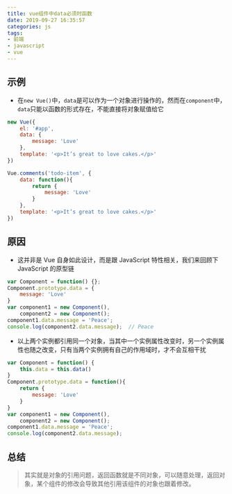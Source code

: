 ```yaml
---
title: vue组件中data必须时函数
date: 2019-09-27 16:35:57
categories: js
tags: 
- 前端
- javascript
- vue
---
```


## 示例
* 在`new Vue()`中，`data`是可以作为一个对象进行操作的，然而在`component`中，`data`只能以函数的形式存在，不能直接将对象赋值给它

```js
new Vue({
    el: '#app',
    data: {
        message: 'Love'
    },
    template: '<p>It’s great to love cakes.</p>'
})

Vue.comments('todo-item', {
    data: function(){
        return {
            message: 'Love'
        }
    },
    template: '<p>It’s great to love cakes.</p>'
})
```

## 原因
* 这并非是 Vue 自身如此设计，而是跟 JavaScript 特性相关，我们来回顾下 JavaScript 的原型链
```js
var Component = function() {};
Component.prototype.data = {
    message: 'Love'
}
var component1 = new Component(),
    component2 = new Component();
component1.data.message = 'Peace';
console.log(component2.data.message);  // Peace
```

* 以上两个实例都引用同一个对象，当其中一个实例属性改变时，另一个实例属性也随之改变，只有当两个实例拥有自己的作用域时，才不会互相干扰
```js
var Component = function() {
    this.data = this.data()
}
Component.prototype.data = function(){
    return {
        message: 'Love'
    }
}
var component1 = new Component(),
    component2 = new Component();
component1.data.message = 'Peace';
console.log(component2.data.message); 
```

## 总结
> 其实就是对象的引用问题，返回函数就是不同对象，可以随意处理，返回对象，某个组件的修改会导致其他引用该组件的对象也跟着修改。